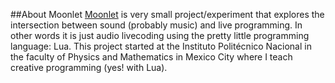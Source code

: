 ##About Moonlet
[Moonlet](https://github.com/elihugarret/moonlet) is very small project/experiment that explores the intersection between sound (probably music) and live programming.
In other words it is just audio livecoding using the pretty little programming language: Lua. This project started at the Instituto Politécnico Nacional in the faculty of Physics and Mathematics in Mexico City where I teach creative programming (yes! with Lua).

 
